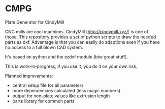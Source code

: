 # CMPG
Plate Generator for CindyMill

CNC mills are cool machines. CindyMill (http://cindymill.xyz/) is one of those.
This repository provides a set of python scripts to draw the needed parts as dxf.
Advantage is that you can easily do adaptions even if you have no access to a full blown CAD system.

It's based on python and the ezdxf module (btw great stuff).

This is work-in-progress, if you use it, you do it on your own risk.

Planned improvements:
 * central setup file for all parameters
 * more dependencies calculated (less magic numbers)
 * output for non-plate values like extrusion length
 * parts library for common parts



